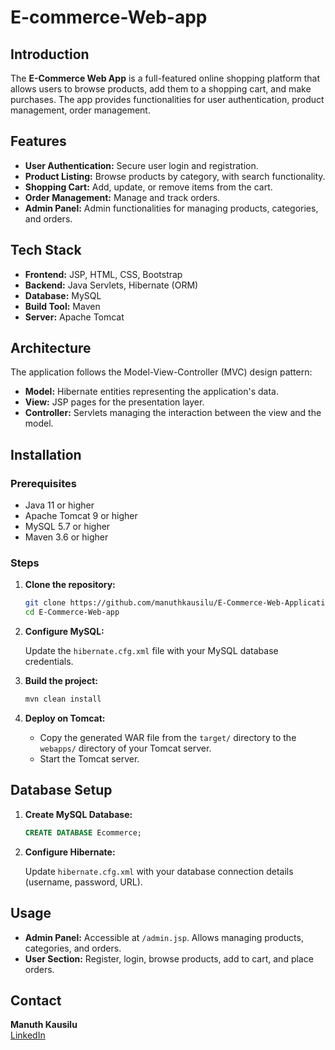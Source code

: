 # E-commerce-Web-app

## Introduction

The **E-Commerce Web App** is a full-featured online shopping platform that allows users to browse products, add them to a shopping cart, and make purchases. The app provides functionalities for user authentication, product management, order management.

## Features

- **User Authentication:** Secure user login and registration.
- **Product Listing:** Browse products by category, with search functionality.
- **Shopping Cart:** Add, update, or remove items from the cart.
- **Order Management:** Manage and track orders.
- **Admin Panel:** Admin functionalities for managing products, categories, and orders.

## Tech Stack

- **Frontend:** JSP, HTML, CSS, Bootstrap
- **Backend:** Java Servlets, Hibernate (ORM)
- **Database:** MySQL
- **Build Tool:** Maven
- **Server:** Apache Tomcat

## Architecture

The application follows the Model-View-Controller (MVC) design pattern:

- **Model:** Hibernate entities representing the application's data.
- **View:** JSP pages for the presentation layer.
- **Controller:** Servlets managing the interaction between the view and the model.

## Installation

### Prerequisites

- Java 11 or higher
- Apache Tomcat 9 or higher
- MySQL 5.7 or higher
- Maven 3.6 or higher

### Steps

1. **Clone the repository:**

   ```bash
   git clone https://github.com/manuthkausilu/E-Commerce-Web-Application-.git
   cd E-Commerce-Web-app
   ```

2. **Configure MySQL:**

   Update the `hibernate.cfg.xml` file with your MySQL database credentials.

3. **Build the project:**

   ```bash
   mvn clean install
   ```

4. **Deploy on Tomcat:**

   - Copy the generated WAR file from the `target/` directory to the `webapps/` directory of your Tomcat server.
   - Start the Tomcat server.

## Database Setup

1. **Create MySQL Database:**

   ```sql
   CREATE DATABASE Ecommerce;
   ```
   
2. **Configure Hibernate:**

   Update `hibernate.cfg.xml` with your database connection details (username, password, URL).

## Usage

- **Admin Panel:** Accessible at `/admin.jsp`. Allows managing products, categories, and orders.
- **User Section:** Register, login, browse products, add to cart, and place orders.


## Contact

**Manuth Kausilu**   
[LinkedIn](https://www.linkedin.com/in/manuth-kausilu-732535316/) 
